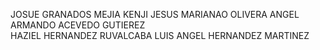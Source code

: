 JOSUE GRANADOS MEJIA
KENJI JESUS MARIANAO OLIVERA
ANGEL ARMANDO ACEVEDO GUTIEREZ    
HAZIEL HERNANDEZ RUVALCABA
LUIS ANGEL HERNANDEZ MARTINEZ
